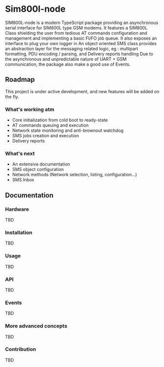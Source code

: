# Sim800l-node
SIM800L-node is a modern TypeScript package providing an asynchronous serial interface for SIM800L type GSM modems.
It features a SIM800L Class shielding the user from tedious AT commands configuration and management and implementing a basic FI/FO job queue.
It also exposes an interface to plug your own logger in
An object oriented SMS class provides an abstraction layer for the messaging related logic, eg : multipart formatting, PDU encoding / parsing, and Delivery reports handling
Due to the asynchronous and unpredictable nature of UART + GSM communication, the package also make a good use of Events.

## Roadmap
This project is under active development, and new features will be added on the fly.
### What's working atm
- Core initialization from cold boot to ready-state
- AT commands queuing and execution
- Network state monitoring and anti-brownout watchdog
- SMS jobs creation and execution
- Delivery reports

### What's next
- An extensive documentation
- SMS object configuration
- Network methods (Network selection, listing, configuration...)
- SMS Inbox
## Documentation

### Hardware
TBD

### Installation
TBD

### Usage
TBD

### API
TBD

### Events
TBD
### More advanced concepts
TBD

### Contribution
TBD